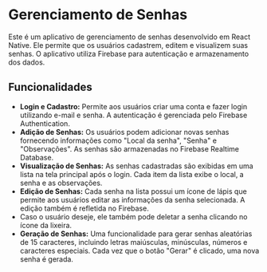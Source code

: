 # Gerenciamento de Senhas

Este é um aplicativo de gerenciamento de senhas desenvolvido em React Native. Ele permite que os usuários cadastrem, editem e visualizem suas senhas. O aplicativo utiliza Firebase para autenticação e armazenamento dos dados.

## Funcionalidades

- **Login e Cadastro:** Permite aos usuários criar uma conta e fazer login utilizando e-mail e senha. A autenticação é gerenciada pelo Firebase Authentication.
- **Adição de Senhas:** Os usuários podem adicionar novas senhas fornecendo informações como "Local da senha", "Senha" e "Observações". As senhas são armazenadas no Firebase Realtime Database.
- **Visualização de Senhas:** As senhas cadastradas são exibidas em uma lista na tela principal após o login. Cada item da lista exibe o local, a senha e as observações.
- **Edição de Senhas:** Cada senha na lista possui um ícone de lápis que permite aos usuários editar as informações da senha selecionada. A edição também é refletida no Firebase.
- Caso o usuário deseje, ele também pode deletar a senha clicando no ícone da lixeira.
- **Geração de Senhas:** Uma funcionalidade para gerar senhas aleatórias de 15 caracteres, incluindo letras maiúsculas, minúsculas, números e caracteres especiais. Cada vez que o botão "Gerar" é clicado, uma nova senha é gerada.
